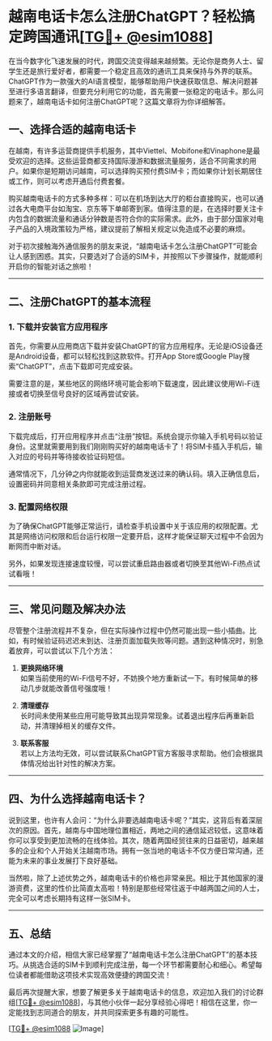 # 越南电话卡怎么注册ChatGPT？轻松搞定跨国通讯[[TG💪+ @esim1088](https://t.me/s/esim1088)]

在当今数字化飞速发展的时代，跨国交流变得越来越频繁。无论你是商务人士、留学生还是旅行爱好者，都需要一个稳定且高效的通讯工具来保持与外界的联系。ChatGPT作为一款强大的AI语言模型，能够帮助用户快速获取信息、解决问题甚至进行多语言翻译，但要充分利用它的功能，首先需要一张稳定的电话卡。那么问题来了，越南电话卡如何注册ChatGPT呢？这篇文章将为你详细解答。

## 一、选择合适的越南电话卡

在越南，有许多运营商提供手机服务，其中Viettel、Mobifone和Vinaphone是最受欢迎的选择。这些运营商都支持国际漫游和数据流量服务，适合不同需求的用户。如果你是短期访问越南，可以选择购买预付费SIM卡；而如果你计划长期居住或工作，则可以考虑开通后付费套餐。

购买越南电话卡的方式多种多样：可以在机场到达大厅的柜台直接购买，也可以通过各大电商平台如淘宝、京东等下单邮寄到家。值得注意的是，在选择时要关注卡内包含的数据流量和通话分钟数是否符合你的实际需求。此外，由于部分国家对电子产品的入境政策较为严格，建议提前了解相关规定以免造成不必要的麻烦。

对于初次接触海外通信服务的朋友来说，“越南电话卡怎么注册ChatGPT”可能会让人感到困惑。其实，只要选对了合适的SIM卡，并按照以下步骤操作，就能顺利开启你的智能对话之旅啦！

---

## 二、注册ChatGPT的基本流程

### 1. 下载并安装官方应用程序

首先，你需要从应用商店下载并安装ChatGPT的官方应用程序。无论是iOS设备还是Android设备，都可以轻松找到这款软件。打开App Store或Google Play搜索“ChatGPT”，点击下载即可完成安装。

需要注意的是，某些地区的网络环境可能会影响下载速度，因此建议使用Wi-Fi连接或者切换至信号良好的区域再尝试安装。

### 2. 注册账号

下载完成后，打开应用程序并点击“注册”按钮。系统会提示你输入手机号码以验证身份。这里就需要用到我们刚刚购买好的越南电话卡了！将SIM卡插入手机后，输入对应的号码并等待接收验证码短信。

通常情况下，几分钟之内你就能收到运营商发送过来的确认码。填入正确信息后，设置密码并同意相关条款即可完成注册过程。

### 3. 配置网络权限

为了确保ChatGPT能够正常运行，请检查手机设置中关于该应用的权限配置。尤其是网络访问权限和后台运行权限一定要开启，这样才能保证聊天过程中不会因为断网而中断对话。

另外，如果发现连接速度较慢，可以尝试重启路由器或者切换至其他Wi-Fi热点试试看哦！

---

## 三、常见问题及解决办法

尽管整个注册流程并不复杂，但在实际操作过程中仍然可能出现一些小插曲。比如，有时候验证码迟迟未到达、注册页面加载失败等问题。遇到这种情况时，别急着放弃，可以尝试以下几个方法：

1. **更换网络环境**  
   如果当前使用的Wi-Fi信号不好，不妨换个地方重新试一下。有时候简单的移动几步就能改善信号强度哦！

2. **清理缓存**  
   长时间未使用某些应用可能导致其出现异常现象。试着退出程序后再重新启动，并清理掉相关的缓存文件。

3. **联系客服**  
   若以上方法均无效，可以尝试联系ChatGPT官方客服寻求帮助。他们会根据具体情况给出针对性的解决方案。

---

## 四、为什么选择越南电话卡？

说到这里，也许有人会问：“为什么非要选越南电话卡呢？”其实，这背后有着深层次的原因。首先，越南与中国地理位置相近，两地之间的通信延迟较低，这意味着你可以享受到更加流畅的在线体验。其次，随着两国经贸往来的日益密切，越来越多的企业和个人开始关注越南市场。拥有一张当地的电话卡不仅方便日常沟通，还能为未来的事业发展打下良好基础。

当然啦，除了上述优势之外，越南电话卡的价格也非常亲民。相比于其他国家的漫游资费，这里的性价比简直太高啦！特别是那些经常往返于中越两国之间的人士，完全可以考虑长期持有这样一张SIM卡。

---

## 五、总结

通过本文的介绍，相信大家已经掌握了“越南电话卡怎么注册ChatGPT”的基本技巧。从挑选合适的SIM卡到顺利完成注册，每一个环节都需要耐心和细心。希望每位读者都能借助这项技术实现高效便捷的跨国交流！

最后再次提醒大家，想要了解更多关于越南电话卡的信息，欢迎加入我们的讨论群组[[TG💪+ @esim1088](https://t.me/s/esim1088)]，与其他小伙伴一起分享经验心得吧！相信在这里，你一定能找到志同道合的朋友，并共同探索更多有趣的可能性。

[[TG💪+ @esim1088](https://t.me/s/esim1088) ![Image](https://i.postimg.cc/4NQfJmqS/Snipaste-2025-05-13-00-14-12.png)]